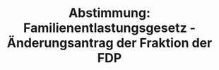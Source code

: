 ---
abstimmung:
  abstimmung: 1
  bundestagssitzung: 59
  legislaturperiode: 19
categories:
- Todo
data:
- title: Abstimmungsergebnis 20181019_1-data.pdf
  url: /res/2021-btw/abstimmungsergebnisse/20181019_1-data.pdf
- title: Abstimmungsergebnis 20181019_1_xls-data.xls
  url: /res/2021-btw/abstimmungsergebnisse/20181019_1_xls-data.xls
- title: Abstimmungsergebnis 20181019_1_xls-datacsv
  url: /res/2021-btw/abstimmungsergebnisse/csv/20181019_1_xls-datacsv
ergebnis:
  afd:
    enthaltung: 0
    gesamt: 92
    ja: 0
    nein: 80
    nichtabgegeben: 12
    ungueltig: 0
  bü90/gr:
    enthaltung: 58
    gesamt: 67
    ja: 0
    nein: 0
    nichtabgegeben: 9
    ungueltig: 0
  cdu/csu:
    enthaltung: 0
    gesamt: 246
    ja: 209
    nein: 1
    nichtabgegeben: 36
    ungueltig: 0
  die linke.:
    enthaltung: 59
    gesamt: 69
    ja: 0
    nein: 0
    nichtabgegeben: 10
    ungueltig: 0
  fdp:
    enthaltung: 70
    gesamt: 80
    ja: 0
    nein: 0
    nichtabgegeben: 10
    ungueltig: 0
  file: 20181019_1_xls-data.xls
  fraktionslos:
    enthaltung: 0
    gesamt: 2
    ja: 0
    nein: 0
    nichtabgegeben: 2
    ungueltig: 0
  spd:
    enthaltung: 0
    gesamt: 153
    ja: 122
    nein: 0
    nichtabgegeben: 31
    ungueltig: 0
layout: abstimmung
links:
- title: Link zu bundestag.de
  url: https://www.bundestag.de/parlament/plenum/abstimmung/abstimmung?id=552
preview: 'Deutscher Bundestag


  59. Sitzung des Deutschen Bundestages

  am Freitag, 19. Oktober 2018


  Endgültiges Ergebnis der Namentlichen Abstimmung Nr. 1


  Antrag der Fraktionen der CDU/CSU und SPD

  Menschenrecht auf Religionsfreiheit weltweit stärken

  Drs. 19/5041'
tags:
- Todo
title: 'Abstimmung: Familienentlastungsgesetz - Änderungsantrag der Fraktion der FDP'
---